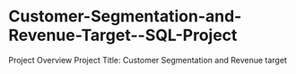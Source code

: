 # Customer-Segmentation-and-Revenue-Target--SQL-Project
Project Overview
Project Title: Customer Segmentation and Revenue target

